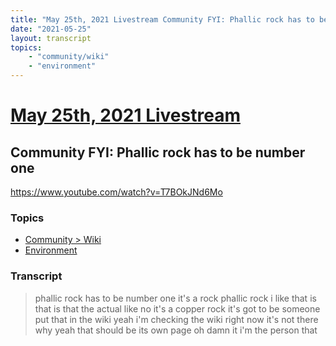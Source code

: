 ```yaml
---
title: "May 25th, 2021 Livestream Community FYI: Phallic rock has to be number one"
date: "2021-05-25"
layout: transcript
topics:
    - "community/wiki"
    - "environment"
---
```

# [May 25th, 2021 Livestream](../2021-05-25.md)
## Community FYI: Phallic rock has to be number one
https://www.youtube.com/watch?v=T7BOkJNd6Mo

### Topics
* [Community > Wiki](../topics/community/wiki.md)
* [Environment](../topics/environment.md)

### Transcript

> phallic rock has to be number one it's a rock phallic rock i like that is that is that the actual like no it's a copper rock it's got to be someone put that in the wiki yeah i'm checking the wiki right now it's not there why yeah that should be its own page oh damn it i'm the person that

